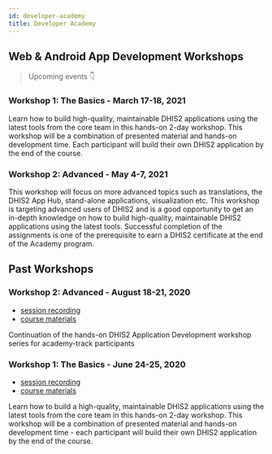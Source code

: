 ```yaml
---
id: developer-academy
title: Developer Academy
---
```


## Web & Android App Development Workshops

> Upcoming events 👇

### Workshop 1: The Basics - March 17-18, 2021

Learn how to build high-quality, maintainable DHIS2 applications using the latest tools from the core team in this hands-on 2-day workshop. This workshop will be a combination of presented material and hands-on development time. Each participant will build their own DHIS2 application by the end of the course.

### Workshop 2: Advanced - May 4-7, 2021

This workshop will focus on more advanced topics such as translations, the DHIS2 App Hub, stand-alone applications, visualization etc. This workshop is targeting advanced users of DHIS2 and is a good opportunity to get an in-depth knowledge on how to build high-quality, maintainable DHIS2 applications using the latest tools. Successful completion of the assignments is one of the prerequisite to earn a DHIS2 certificate at the end of the Academy program.

## Past Workshops

### Workshop 2: Advanced - August 18-21, 2020

* [session recording](https://www.youtube.com/playlist?list=PLo6Seh-066Rx3CPMv-i2gdzo8qxZ4cfSQ)
* [course materials](https://github.com/dhis2/academy-web-app-dev-2020)

Continuation of the hands-on DHIS2 Application Development workshop series for academy-track participants

### Workshop 1: The Basics - June 24-25, 2020

* [session recording](https://www.youtube.com/playlist?list=PLo6Seh-066RynhjhnJNUITOZykA7397We)
* [course materials](https://github.com/dhis2/academy-web-app-dev-2020)

Learn how to build a high-quality, maintainable DHIS2 applications using the latest tools from the core team in this hands-on 2-day workshop. This workshop will be a combination of presented material and hands-on development time - each participant will build their own DHIS2 application by the end of the course.